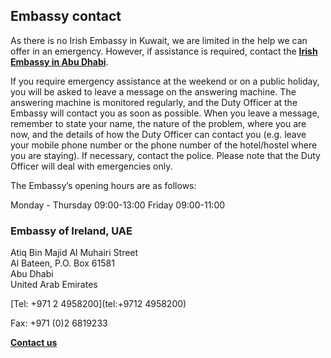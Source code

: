 ## Embassy contact

As there is no Irish Embassy in Kuwait, we are limited in the help we can offer in an emergency. However, if assistance is required, contact the [**Irish Embassy in Abu Dhabi**](https://www.ireland.ie/en/uae/abudhabi/).

If you require emergency assistance at the weekend or on a public holiday, you will be asked to leave a message on the answering machine. The answering machine is monitored regularly, and the Duty Officer at the Embassy will contact you as soon as possible. When you leave a message, remember to state your name, the nature of the problem, where you are now, and the details of how the Duty Officer can contact you (e.g. leave your mobile phone number or the phone number of the hotel/hostel where you are staying). If necessary, contact the police. Please note that the Duty Officer will deal with emergencies only.

The Embassy’s opening hours are as follows:

Monday - Thursday 09:00-13:00 Friday 09:00-11:00

### Embassy of Ireland, UAE

Atiq Bin Majid Al Muhairi Street   
Al Bateen, P.O. Box 61581   
Abu Dhabi   
United Arab Emirates

[Tel: +971 2 4958200](tel:+9712 4958200)

Fax: +971 (0)2 6819233

[**Contact us**](/en/uae/abudhabi/contact/)
